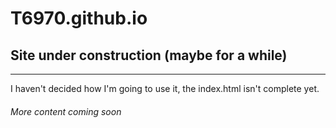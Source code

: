 # T6970.github.io

## Site under construction (maybe for a while)

---

I haven't decided how I'm going to use it, the index.html isn't complete yet.

###### More content coming soon
